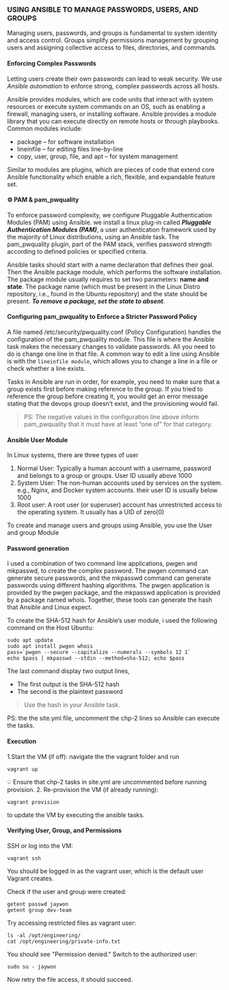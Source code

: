 ### USING ANSIBLE TO MANAGE PASSWORDS, USERS, AND GROUPS
Managing users, passwords, and groups is fundamental to system identity and access control. Groups simplify permissions management by grouping users and assigning collective access to files, directories, and commands.

#### Enforcing Complex Passwords

Letting users create their own passwords can lead to weak security.
We use _Ansible automation_ to enforce strong, complex passwords across all hosts.

Ansible provides modules, which are code units that interact with system resources or execute system commands on an OS, such as enabling a firewall, managing users, or installing software. Ansible provides a module library that you can execute directly on remote hosts or through playbooks.
Common modules include:
- package – for software installation
- lineinfile – for editing files line-by-line
- copy, user, group, file, and apt – for system management

Similar to modules are plugins, which are pieces of code that extend core Ansible functionality which enable a rich, flexible, and expandable feature set.

#### ⚙️ PAM & pam_pwquality
To enforce password complexity, we configure Pluggable Authentication Modules (PAM) using Ansible. we install a linux plug-in called ***Pluggable Authentication Modules (PAM)***, a user authentication framework used by the majority of Linux distributions, using an Ansible task.
The pam_pwquality plugin, part of the PAM stack, verifies password strength according to defined policies or specified criteria.

Ansible tasks should start with a name declaration that defines their goal. Then the Ansible package module, which performs the software installation. The package module usually requires to set two parameters: **name and state**. The package name (which must be present in the Linux Distro repository, i.e., found in the Ubuntu repository) and the state should be present.
***To remove a package, set the state to absent***.

#### Configuring pam_pwquality to Enforce a Stricter Password Policy

A file named /etc/security/pwquality.conf (Policy Configuration) handles the configuration of the pam_pwquality module.
This file is where the Ansible task makes the necessary changes to validate passwords. All you need to do is change one line in that file. A common way to edit a line using Ansible is with the `lineinfile module`, which allows you to change a line in a file or check whether a line exists.


Tasks in Ansible are run in order, for example, you need to make sure that a group exists first before making reference to the group. If you tried to reference the group before creating it, you would get an error message stating that the devops group doesn’t exist, and the provisioning would fail.

> PS: The negative values in the configuration line above inform pam_pwquality that it must have at least “one of” for that category. 

#### Ansible User Module
In Linux systems, there are three types of user
1. Normal User: Typically a human account with a username, password and belongs to a group or groups. User ID usually above 1000
2. System User: The non-human accounts used by services on the system. e.g., Nginx, and Docker system accounts. their user ID is usually below 1000
3. Root user: A root user (or superuser) account has unrestricted access to the operating system. It usually has a UID of zero(0)

To create and manage users and groups using Ansible, you use the User and group Module

#### Password generation
I used a combination of two command line applications, pwgen and mkpasswd, to create the complex password. The pwgen command can generate secure passwords, and the mkpasswd command can generate passwords using different hashing algorithms. The pwgen application is provided by the pwgen package, and the mkpasswd application is provided by a package named whois. Together, these tools can generate the hash that Ansible and Linux expect.

To create the SHA-512 hash for Ansible’s user module, i used the following command on the Host Ubuntu:
```
sudo apt update
sudo apt install pwgen whois
pass=`pwgen --secure --capitalize --numerals --symbols 12 1`
echo $pass | mkpasswd --stdin --method=sha-512; echo $pass
```

The last command display two output lines,
* The first output is the SHA-512 hash
* The second is the plaintext password

> Use the hash in your Ansible task.

PS: the the site.yml file, uncomment the chp-2 lines so Ansible can execute the tasks.

#### Execution
1.Start the VM (if off): navigate the the vagrant folder and run
```
vagrant up
```
💡 Ensure that chp-2 tasks in site.yml are uncommented before running provision.
2. Re-provision the VM (if already running):
```
vagrant provision
```
to update the VM by executing the ansible tasks.

#### Verifying User, Group, and Permissions
SSH or log into the VM:
 ```
vagrant ssh
```
You should be logged in as the vagrant user, which is the default user
Vagrant creates.

Check if the user and group were created:
```
getent passwd jaywon
getent group dev-team
```
Try accessing restricted files as vagrant user:
```
ls -al /opt/engineering/
cat /opt/engineering/private-info.txt
```
You should see "Permission denied."
Switch to the authorized user:
```
sudo su - jaywon
```
Now retry the file access, it should succeed.